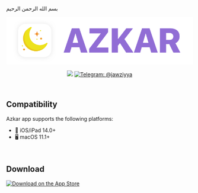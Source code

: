 بسم الله الرحمن الرحيم

![img](/.readme/app-logo.png)

<p align="center">
    <img src="https://img.shields.io/badge/Swift-5.1-orange.svg" />
    <a href="https://telegram.me/jawziyya">
        <img src="https://img.shields.io/badge/telegram-@jawziyya-blue.svg?style=flat" alt="Telegram: @jawziyya" />
    </a>
</p>

<br>

## Compatibility

Azkar app supports the following platforms:

- 📱 iOS/iPad 14.0+
- 🖥 macOS 11.1+

<br>

## Download
[![Download on the App Store](http://linkmaker.itunes.apple.com/images/badges/en-us/badge_appstore-lrg.svg)](https://apple.co/2X7LNo7)